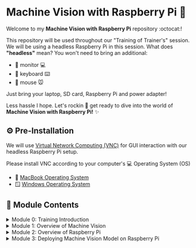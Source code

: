 # Machine Vision with Raspberry Pi 🍇

Welcome to my **Machine Vision with Raspberry Pi** repository :octocat:! 

This repository will be used throughout our "Training of Trainer's" session. We will be using a headless Raspberry Pi in this session. What does **"headless"** mean? You won't need to bring an additional:  

- :no_entry_sign: monitor :computer:
- :no_entry_sign: keyboard :keyboard:
- :no_entry_sign: mouse :mouse:

Just bring your laptop, SD card, Raspberry Pi and power adapter!

Less hassle I hope. Let's rockin :rocket: get ready to dive into the world of **Machine Vision with Raspberry Pi!** :sparkles:

## :gear: Pre-Installation

We will use [Virtual Network Computing (VNC)](https://www.realvnc.com/en/connect/download/viewer/?lai_vid=aqKBRwpKvt6xN&lai_sr=0-4&lai_sl=l&lai_p=1) for GUI interaction with our headless Raspberry Pi setup. 

Please install VNC according to your computer's :computer: Operating System (OS)

- :apple: [MacBook Operating System](https://downloads.realvnc.com/download/file/viewer.files/VNC-Viewer-7.12.1-MacOSX-universal.dmg?lai_vid=aqKBRwpKvt6xN&lai_sr=0-4&lai_sl=l&lai_p=1)
- 🪟 [Windows Operating System](https://downloads.realvnc.com/download/file/viewer.files/VNC-Viewer-7.12.1-Windows.exe?lai_vid=aqKBRwpKvt6xN&lai_sr=0-4&lai_sl=l&lai_p=1)

## :bookmark: Module Contents
<details>
    <summary>Module 0: Training Introduction</summary>

    - [Power Point Slide](https://github.com/aqillakhamis/Machine-Vision-with-Raspi/blob/main/modules/Module%200%20-%20Training%20Introduction/Module%200%20-%20Training%20Introduction.pdf)
</details>

<details>
    <summary>Module 1: Overview of Machine Vision</summary>

</details>

<details>
    <summary>Module 2: Overview of Raspberry Pi</summary>
</details>

<details>
    <summary>Module 3: Deploying Machine Vision Model on Raspberry Pi</summary>
</details>






